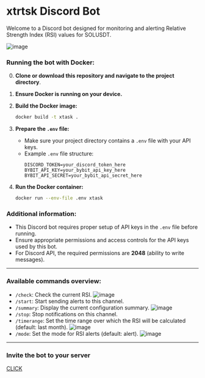# xtrtsk Discord Bot

Welcome to a Discord bot designed for monitoring and alerting Relative Strength Index (RSI) values for SOLUSDT.


![image](https://github.com/piotrlis98/xtrtsk/assets/31008706/3c4083a0-8668-4c85-bf01-97662634ac06)



### Running the bot with Docker:

0. **Clone or download this repository and navigate to the project directory**.

1. **Ensure Docker is running on your device.**

2. **Build the Docker image:**
   ```bash
   docker build -t xtask .
   ```

3. **Prepare the `.env` file:**
   - Make sure your project directory contains a `.env` file with your API keys.
   - Example `.env` file structure:
     ```plaintext
     DISCORD_TOKEN=your_discord_token_here
     BYBIT_API_KEY=your_bybit_api_key_here
     BYBIT_API_SECRET=your_bybit_api_secret_here
     ```

4. **Run the Docker container:**
   ```bash
   docker run --env-file .env xtask
   ```

### Additional information:
- This Discord bot requires proper setup of API keys in the `.env` file before running.
- Ensure appropriate permissions and access controls for the API keys used by this bot.
- For Discord API, the required permissions are **2048** (ability to write messages). 

___

### Available commands overview:

- `/check`: Check the current RSI. ![image](https://github.com/piotrlis98/xtrtsk/assets/31008706/c339b303-0714-4bcf-b064-c9193a9d68f7)
- `/start`: Start sending alerts to this channel.
- `/summary`: Display the current configuration summary. ![image](https://github.com/piotrlis98/xtrtsk/assets/31008706/2adb9d6d-418a-43e5-b772-24f1df62d2e4)
- `/stop`: Stop notifications on this channel.
- `/timerange`: Set the time range over which the RSI will be calculated (default: last month). ![image](https://github.com/piotrlis98/xtrtsk/assets/31008706/9ec457b6-a4fd-4ad9-94f2-3f7586d601ff)
- `/mode`: Set the mode for RSI alerts (default: alert). ![image](https://github.com/piotrlis98/xtrtsk/assets/31008706/e66fcd9b-cbe3-4a88-855e-8dc8656a9b76)

___

### Invite the bot to your server
[CLICK](https://discord.com/oauth2/authorize?client_id=1254165520194867372&permissions=2048&integration_type=0&scope=bot)
